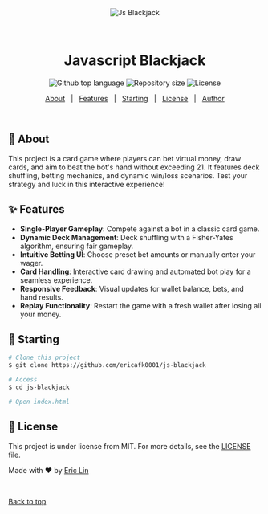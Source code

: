 <div align="center" id="top"> 
  <img src="https://cloud-kq5kgxdai-hack-club-bot.vercel.app/0image.png" alt="Js Blackjack" />

&#xa0;

</div>

<h1 align="center">Javascript Blackjack</h1>

<p align="center">
  <img alt="Github top language" src="https://img.shields.io/github/languages/top/ericafk0001/js-blackjack?color=56BEB8">

  <img alt="Repository size" src="https://img.shields.io/github/repo-size/ericafk0001/js-blackjack?color=56BEB8">

  <img alt="License" src="https://img.shields.io/github/license/ericafk0001/js-blackjack?color=56BEB8">
</p>

<p align="center">
  <a href="#dart-about">About</a> &#xa0; | &#xa0; 
  <a href="#sparkles-features">Features</a> &#xa0; | &#xa0;
  <a href="#checkered_flag-starting">Starting</a> &#xa0; | &#xa0;
  <a href="#memo-license">License</a> &#xa0; | &#xa0;
  <a href="https://github.com/ericafk0001" target="_blank">Author</a>
</p>

<br>

## :dart: About

This project is a card game where players can bet virtual money, draw cards, and aim to beat the bot's hand without exceeding 21. It features deck shuffling, betting mechanics, and dynamic win/loss scenarios. Test your strategy and luck in this interactive experience!

## :sparkles: Features

- **Single-Player Gameplay**: Compete against a bot in a classic card game.
- **Dynamic Deck Management**: Deck shuffling with a Fisher-Yates algorithm, ensuring fair gameplay.
- **Intuitive Betting UI**: Choose preset bet amounts or manually enter your wager.
- **Card Handling**: Interactive card drawing and automated bot play for a seamless experience.
- **Responsive Feedback**: Visual updates for wallet balance, bets, and hand results.
- **Replay Functionality**: Restart the game with a fresh wallet after losing all your money.

## :checkered_flag: Starting

```bash
# Clone this project
$ git clone https://github.com/ericafk0001/js-blackjack

# Access
$ cd js-blackjack

# Open index.html
```

## :memo: License

This project is under license from MIT. For more details, see the [LICENSE](LICENSE.md) file.

Made with :heart: by <a href="https://github.com/ericafk0001" target="_blank">Eric Lin</a>

&#xa0;

<a href="#top">Back to top</a>
